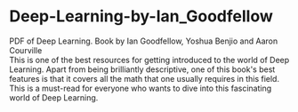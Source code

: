 # Deep-Learning-by-Ian_Goodfellow
PDF of Deep Learning. Book by Ian Goodfellow, Yoshua Benjio and Aaron Courville <br />
This is one of the best resources for getting introduced to the world of Deep Learning. Apart from being brilliantly descriptive, one of this book's best features is that it covers all the math that one usually requires in this field. This is a must-read for everyone who wants to dive into this fascinating world of Deep Learning.
